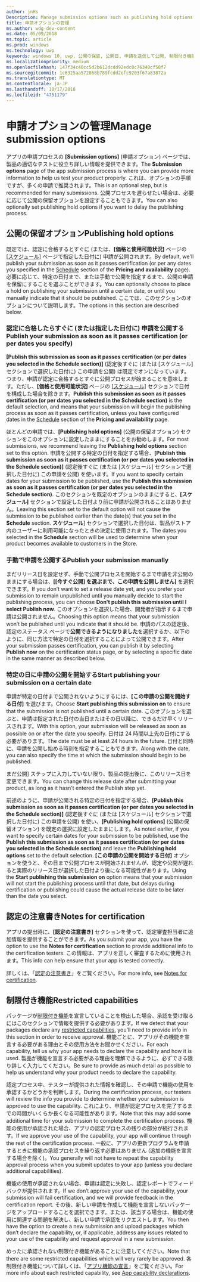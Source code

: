 ```yaml
---
author: jnHs
Description: Manage submission options such as publishing hold options, notes for certification, and more.
title: 申請オプションの管理
ms.author: wdg-dev-content
ms.date: 05/09/2018
ms.topic: article
ms.prod: windows
ms.technology: uwp
keywords: windows 10, uwp, 公開の保留, 公開日, 申請を送信して公開, 制限付き機能の承認
ms.localizationpriority: medium
ms.openlocfilehash: 147f34c40cc5d2b612dcdd92edc0c76340cf58f7
ms.sourcegitcommit: 1c6325aa572868b789fcdd2efc9203f67a83872a
ms.translationtype: MT
ms.contentlocale: ja-JP
ms.lasthandoff: 10/17/2018
ms.locfileid: "4751179"
---
```

# <a name="manage-submission-options"></a><span data-ttu-id="3f6bd-103">申請オプションの管理</span><span class="sxs-lookup"><span data-stu-id="3f6bd-103">Manage submission options</span></span>

<span data-ttu-id="3f6bd-104">アプリの申請プロセスの **[Submission options]** (申請オプション) ページでは、製品の適切なテストに役立ち詳しい情報を提供できます。</span><span class="sxs-lookup"><span data-stu-id="3f6bd-104">The **Submission options** page of the app submission process is where you can provide more information to help us test your product properly.</span></span> <span data-ttu-id="3f6bd-105">これは、オプションの手順ですが、多くの申請で推奨されます。</span><span class="sxs-lookup"><span data-stu-id="3f6bd-105">This is an optional step, but is recommended for many submissions.</span></span> <span data-ttu-id="3f6bd-106">公開プロセスを遅らせたい場合は、必要に応じて公開の保留オプションを設定することもできます。</span><span class="sxs-lookup"><span data-stu-id="3f6bd-106">You can also optionally set publishing hold options if you want to delay the publishing process.</span></span>


## <a name="publishing-hold-options"></a><span data-ttu-id="3f6bd-107">公開の保留オプション</span><span class="sxs-lookup"><span data-stu-id="3f6bd-107">Publishing hold options</span></span>

<span data-ttu-id="3f6bd-108">既定では、認定に合格するとすぐに (または、**[価格と使用可能状況]** ページの [[スケジュール]](configure-precise-release-scheduling.md) ページで指定した日付に) 申請が公開されます。</span><span class="sxs-lookup"><span data-stu-id="3f6bd-108">By default, we'll publish your submission as soon as it passes certification (or per any dates you specified in the  [Schedule](configure-precise-release-scheduling.md) section of the **Pricing and availability** page).</span></span> <span data-ttu-id="3f6bd-109">必要に応じて、特定の日付まで、または手動で公開を指定するまで、公開の申請を保留にすることを選ぶことができます。</span><span class="sxs-lookup"><span data-stu-id="3f6bd-109">You can optionally choose to place a hold on publishing your submission until a certain date, or until you manually indicate that it should be published.</span></span> <span data-ttu-id="3f6bd-110">ここでは、このセクションのオプションについて説明します。</span><span class="sxs-lookup"><span data-stu-id="3f6bd-110">The options in this section are described below.</span></span> 


### <a name="publish-your-submission-as-soon-as-it-passes-certification-or-per-dates-you-specify"></a><span data-ttu-id="3f6bd-111">認定に合格したらすぐに (または指定した日付に) 申請を公開する</span><span class="sxs-lookup"><span data-stu-id="3f6bd-111">Publish your submission as soon as it passes certification (or per dates you specify)</span></span>

<span data-ttu-id="3f6bd-112">**[Publish this submission as soon as it passes certification (or per dates you selected in the Schedule section)]** (認定後すぐに (または [スケジュール] セクションで選択した日付に) この申請を公開) は既定でオンになっています。つまり、申請が認定に合格するとすぐに公開プロセスが始まることを意味します。ただし、**[価格と使用可能状況]** ページの [[スケジュール]](configure-precise-release-scheduling.md) セクションで日付を構成した場合を除きます。</span><span class="sxs-lookup"><span data-stu-id="3f6bd-112">**Publish this submission as soon as it passes certification (or per dates you selected in the Schedule section)** is the default selection, and means that your submission will begin the publishing process as soon as it passes certification, unless you have configured dates in the [Schedule](configure-precise-release-scheduling.md) section of the **Pricing and availability** page.</span></span>   

<span data-ttu-id="3f6bd-113">ほとんどの申請では、**[Publishing hold options]** (公開の保留オプション) セクションをこのオプションに設定したままにすることをお勧めします。</span><span class="sxs-lookup"><span data-stu-id="3f6bd-113">For most submissions, we recommend leaving the **Publishing hold options** section set to this option.</span></span> <span data-ttu-id="3f6bd-114">申請を公開する特定の日付を指定する場合、**[Publish this submission as soon as it passes certification (or per dates you selected in the Schedule section)]** (認定後すぐに (または [スケジュール] セクションで選択した日付に) この申請を公開) を使います。</span><span class="sxs-lookup"><span data-stu-id="3f6bd-114">If you want to specify certain dates for your submission to be published, use the **Publish this submission as soon as it passes certification (or per dates you selected in the Schedule section)**.</span></span> <span data-ttu-id="3f6bd-115">このセクションを既定のオプションのままにすると、**[スケジュール]** セクションで設定した日付より前に申請が公開されることはありません。</span><span class="sxs-lookup"><span data-stu-id="3f6bd-115">Leaving this section set to the default option will not cause the submission to be published earlier than the date(s) that you set in the **Schedule** section.</span></span> <span data-ttu-id="3f6bd-116">**スケジュール**] セクションで選択した日付は、製品がストア内のユーザーに利用可能になったときの決定に使用されます。</span><span class="sxs-lookup"><span data-stu-id="3f6bd-116">The dates you selected in the **Schedule** section will be used to determine when your product becomes available to customers in the Store.</span></span>


### <a name="publish-your-submission-manually"></a><span data-ttu-id="3f6bd-117">手動で申請を公開する</span><span class="sxs-lookup"><span data-stu-id="3f6bd-117">Publish your submission manually</span></span>

<span data-ttu-id="3f6bd-118">まだリリース日を設定せず、手動で公開プロセスを開始するまで申請を非公開のままにする場合は、**[[今すぐ公開] を選ぶまで、この申請を公開しません]** を選択できます。</span><span class="sxs-lookup"><span data-stu-id="3f6bd-118">If you don’t want to set a release date yet, and you prefer your submission to remain unpublished until you manually decide to start the publishing process, you can choose **Don't publish this submission until I select Publish now**.</span></span> <span data-ttu-id="3f6bd-119">このオプションを選択した場合、開発者が指示するまで申請は公開されません。</span><span class="sxs-lookup"><span data-stu-id="3f6bd-119">Choosing this option means that your submission won’t be published until you indicate that it should be.</span></span> <span data-ttu-id="3f6bd-120">申請のパスの認定後、認定のステータス ページで**公開できるようになりました**を選択するか、以下のように、同じ方法で特定の日付を選択することによって公開できます。</span><span class="sxs-lookup"><span data-stu-id="3f6bd-120">After your submission passes certification, you can publish it by selecting **Publish now** on the certification status page, or by selecting a specific date in the same manner as described below.</span></span>


### <a name="start-publishing-your-submission-on-a-certain-date"></a><span data-ttu-id="3f6bd-121">特定の日に申請の公開を開始する</span><span class="sxs-lookup"><span data-stu-id="3f6bd-121">Start publishing your submission on a certain date</span></span>

<span data-ttu-id="3f6bd-122">申請が特定の日付まで公開されないようにするには、**[この申請の公開を開始する日付]** を選びます。</span><span class="sxs-lookup"><span data-stu-id="3f6bd-122">Choose **Start publishing this submission on** to ensure that the submission is not published until a certain date.</span></span> <span data-ttu-id="3f6bd-123">このオプションを選ぶと、申請は指定された日付の当日またはその日以降に、できるだけ早くリリースされます。</span><span class="sxs-lookup"><span data-stu-id="3f6bd-123">With this option, your submission will be released as soon as possible on or after the date you specify.</span></span> <span data-ttu-id="3f6bd-124">日付は 24 時間以上先の日付にする必要があります。</span><span class="sxs-lookup"><span data-stu-id="3f6bd-124">The date must be at least 24 hours in the future.</span></span> <span data-ttu-id="3f6bd-125">日付と同時に、申請を公開し始める時刻を指定することもできます。</span><span class="sxs-lookup"><span data-stu-id="3f6bd-125">Along with the date, you can also specify the time at which the submission should begin to be published.</span></span> 

<span data-ttu-id="3f6bd-126">まだ公開] ステップに入力していない限り、製品の提出後に、このリリース日を変更できます。</span><span class="sxs-lookup"><span data-stu-id="3f6bd-126">You can change this release date after submitting your product, as long as it hasn’t entered the Publish step yet.</span></span> 
 
<span data-ttu-id="3f6bd-127">前述のように、申請が公開される特定の日付を指定する場合、**[Publish this submission as soon as it passes certification (or per dates you selected in the Schedule section)]** (認定後すぐに (または [スケジュール] セクションで選択した日付に) この申請を公開) を使い、**[Publishing hold options]** (公開の保留オプション) を既定の選択に設定したままにします。</span><span class="sxs-lookup"><span data-stu-id="3f6bd-127">As noted earlier, if you want to specify certain dates for your submission to be published, use the **Publish this submission as soon as it passes certification (or per dates you selected in the Schedule section)** and leave the **Publishing hold options** set to the default selection.</span></span> <span data-ttu-id="3f6bd-128">**[この申請の公開を開始する日付]** オプションを使うと、その日まで公開プロセスが開始されませんが、認定や公開が遅れると実際のリリース日が選択した日付より後になる可能性があります。</span><span class="sxs-lookup"><span data-stu-id="3f6bd-128">Using the **Start publishing this submission on** option means that your submission will not start the publishing process until that date, but delays during certification or publishing could cause the actual release date to be later than the date you select.</span></span> 


## <a name="notes-for-certification"></a><span data-ttu-id="3f6bd-129">認定の注意書き</span><span class="sxs-lookup"><span data-stu-id="3f6bd-129">Notes for certification</span></span>

<span data-ttu-id="3f6bd-130">アプリの提出時に、**[認定の注意書き]** セクションを使って、認定審査担当者に追加情報を提供することができます。</span><span class="sxs-lookup"><span data-stu-id="3f6bd-130">As you submit your app, you have the option to use the **Notes for certification** section to provide additional info to the certification testers.</span></span> <span data-ttu-id="3f6bd-131">この情報は、アプリを正しく審査するために使用されます。</span><span class="sxs-lookup"><span data-stu-id="3f6bd-131">This info can help ensure that your app is tested correctly.</span></span> 

<span data-ttu-id="3f6bd-132">詳しくは、「[認定の注意書き](notes-for-certification.md)」をご覧ください。</span><span class="sxs-lookup"><span data-stu-id="3f6bd-132">For more info, see [Notes for certification](notes-for-certification.md).</span></span>


## <a name="restricted-capabilities"></a><span data-ttu-id="3f6bd-133">制限付き機能</span><span class="sxs-lookup"><span data-stu-id="3f6bd-133">Restricted capabilities</span></span>

<span data-ttu-id="3f6bd-134">パッケージが[制限付き機能](../packaging/app-capability-declarations.md#restricted-capabilities)を宣言していることを検出した場合、承認を受け取るにはこのセクションで情報を提供する必要があります。</span><span class="sxs-lookup"><span data-stu-id="3f6bd-134">If we detect that your packages declare any [restricted capabilities](../packaging/app-capability-declarations.md#restricted-capabilities), you’ll need to provide info in this section in order to receive approval.</span></span> <span data-ttu-id="3f6bd-135">機能ごとに、アプリがその機能を宣言する必要がある理由とその使用方法をお聞かせください。</span><span class="sxs-lookup"><span data-stu-id="3f6bd-135">For each capability, tell us why your app needs to declare the capability and how it is used.</span></span> <span data-ttu-id="3f6bd-136">製品が機能を宣言する必要がある理由を理解できるように、必ずできる限り詳しく入力してください。</span><span class="sxs-lookup"><span data-stu-id="3f6bd-136">Be sure to provide as much detail as possible to help us understand why your product needs to declare the capability.</span></span> 

<span data-ttu-id="3f6bd-137">認定プロセス中、テスターが提供された情報を確認し、その申請で機能の使用を承認するかどうかを判断します。</span><span class="sxs-lookup"><span data-stu-id="3f6bd-137">During the certification process, our testers will review the info you provide to determine whether your submission is approved to use the capability.</span></span> <span data-ttu-id="3f6bd-138">これにより、申請が認定プロセスを完了するまでの時間がいくらか長くなる可能性があります。</span><span class="sxs-lookup"><span data-stu-id="3f6bd-138">Note that this may add some additional time for your submission to complete the certification process.</span></span> <span data-ttu-id="3f6bd-139">機能の使用が承認された場合、アプリの認定プロセスの残りの部分が続行されます。</span><span class="sxs-lookup"><span data-stu-id="3f6bd-139">If we approve your use of the capability, your app will continue through the rest of the certification process.</span></span> <span data-ttu-id="3f6bd-140">一般に、アプリの更新プログラムを申請するときに機能の承認プロセスを繰り返す必要はありません (追加の機能を宣言する場合を除く)。</span><span class="sxs-lookup"><span data-stu-id="3f6bd-140">You generally will not have to repeat the capability approval process when you submit updates to your app (unless you declare additional capabilities).</span></span> 

<span data-ttu-id="3f6bd-141">機能の使用が承認されない場合、申請は認定に失敗し、認定レポートでフィードバックが提供されます。</span><span class="sxs-lookup"><span data-stu-id="3f6bd-141">If we don’t approve your use of the capability, your submission will fail certification, and we will provide feedback in the certification report.</span></span> <span data-ttu-id="3f6bd-142">その後、新しい申請を作成して機能を宣言しないパッケージをアップロードすることを選択できます。または、該当する場合は、機能の使用に関連する問題を解決し、新しい申請で承認をリクエストします。</span><span class="sxs-lookup"><span data-stu-id="3f6bd-142">You then have the option to create a new submission and upload packages which don’t declare the capability, or, if applicable, address any issues related to your use of the capability and request approval in a new submission.</span></span>

<span data-ttu-id="3f6bd-143">めったに承認されない制限付き機能があることに注意してください。</span><span class="sxs-lookup"><span data-stu-id="3f6bd-143">Note that there are some restricted capabilities which will very rarely be approved.</span></span> <span data-ttu-id="3f6bd-144">各制限付き機能について詳しくは、「[アプリ機能の宣言](../packaging/app-capability-declarations.md#restricted-capabilities)」をご覧ください。</span><span class="sxs-lookup"><span data-stu-id="3f6bd-144">For more info about each restricted capability, see [App capability declarations](../packaging/app-capability-declarations.md#restricted-capabilities).</span></span>

